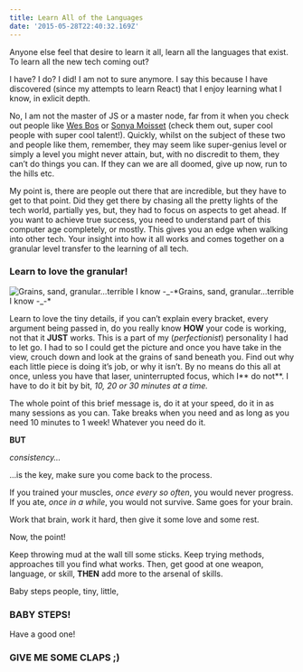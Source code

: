 ```yaml
---
title: Learn All of the Languages
date: '2015-05-28T22:40:32.169Z'
---
```



Anyone else feel that desire to learn it all, learn all the languages that exist. To learn all the new tech coming out?

I have? I do? I did! I am not to sure anymore. I say this because I have discovered (since my attempts to learn React) that I enjoy learning what I know, in exlicit depth.

No, I am not the master of JS or a master node, far from it when you check out people like [Wes Bos](https://wesbos.com/) or [Sonya Moisset](https://www.linkedin.com/in/sonyamoisset/) (check them out, super cool people with super cool talent!). Quickly, whilst on the subject of these two and people like them, remember, they may seem like super-genius level or simply a level you might never attain, but, with no discredit to them, they can’t do things you can. If they can we are all doomed, give up now, run to the hills etc.

My point is, there are people out there that are incredible, but they have to get to that point. Did they get there by chasing all the pretty lights of the tech world, partially yes, but, they had to focus on aspects to get ahead. If you want to achieve true success, you need to understand part of this computer age completely, or mostly. This gives you an edge when walking into other tech. Your insight into how it all works and comes together on a granular level transfer to the learning of all tech.

### Learn to love the granular!

![Grains, sand, granular…terrible I know -_-](https://cdn-images-1.medium.com/max/9792/0*RDt8uMXlLtcR-DVL.)*Grains, sand, granular…terrible I know -_-*

Learn to love the tiny details, if you can’t explain every bracket, every argument being passed in, do you really know **HOW** your code is working, not that it **JUST** works. This is a part of my (*perfectionist*) personality I had to let go. I had to so I could get the picture and once you have take in the view, crouch down and look at the grains of sand beneath you. Find out why each little piece is doing it’s job, or why it isn’t. By no means do this all at once, unless you have that laser, uninterrupted focus, which I** do not**. I have to do it bit by bit, *10, 20 or 30 minutes at a time.*

The whole point of this brief message is, do it at your speed, do it in as many sessions as you can. Take breaks when you need and as long as you need 10 minutes to 1 week! Whatever you need do it.

**BUT**

*consistency…*

…is the key, make sure you come back to the process.

If you trained your muscles, *once every so often*, you would never progress. If you ate, *once in a while*, you would not survive. Same goes for your brain.

Work that brain, work it hard, then give it some love and some rest.

Now, the point!

Keep throwing mud at the wall till some sticks. Keep trying methods, approaches till you find what works. Then, get good at one weapon, language, or skill, **THEN** add more to the arsenal of skills.

Baby steps people, tiny, little,

### BABY STEPS!

Have a good one!

### GIVE ME SOME CLAPS ;)
